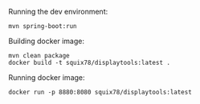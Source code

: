 Running the dev environment:

```
mvn spring-boot:run
```

Building docker image:
```
mvn clean package
docker build -t squix78/displaytools:latest .
```

Running docker image:
```
docker run -p 8880:8080 squix78/displaytools:latest
```


